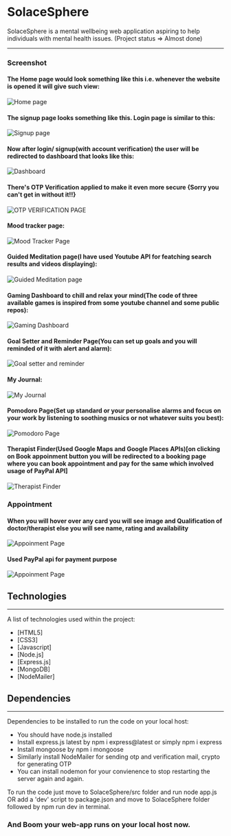 # SolaceSphere
SolaceSphere is a mental wellbeing web application aspiring to help individuals with mental health issues. (Project status => Almost done)

*** 
### Screenshot
#### The Home page would look something like this i.e. whenever the website is opened it will give such view:
![Home page](https://github.com/AyushiGupta160604/SolaceSphere/blob/main/Project%20look/Home.png)

#### The signup page looks something like this. Login page is similar to this:
![Signup page](https://github.com/AyushiGupta160604/SolaceSphere/blob/main/Project%20look/Signup%20page.png)

#### Now after login/ signup(with account verification) the user will be redirected to dashboard that looks like this:
![Dashboard](https://github.com/AyushiGupta160604/SolaceSphere/blob/main/Project%20look/Dashboard.png)

#### There's OTP Verification applied to make it even more secure {Sorry you can't get in without it!!}
![OTP VERIFICATION PAGE](https://github.com/AyushiGupta160604/SolaceSphere/blob/main/Project%20look/OTP%20VERIFICATION%20PAGE.png)

#### Mood tracker page:
![Mood Tracker Page](https://github.com/AyushiGupta160604/SolaceSphere/blob/main/Project%20look/Mood%20Tracker.png)

#### Guided Meditation page(I have used Youtube API for featching search results and videos displaying):
![Guided Meditation page](https://github.com/AyushiGupta160604/SolaceSphere/blob/main/Project%20look/Guided%20meditation.png)

#### Gaming Dashboard to chill and relax your mind(The code of three available games is inspired from some youtube channel and some public repos):
![Gaming Dashboard](https://github.com/AyushiGupta160604/SolaceSphere/blob/main/Project%20look/Gaming%20Dashboard.png)

#### Goal Setter and Reminder Page(You can set up goals and you will reminded of it with alert and alarm):
![Goal setter and reminder](https://github.com/AyushiGupta160604/SolaceSphere/blob/main/Project%20look/Goal%20setter%20and%20reminder.png)

#### My Journal:
![My Journal](https://github.com/AyushiGupta160604/SolaceSphere/blob/main/Project%20look/My%20journal.png)

#### Pomodoro Page(Set up standard or your personalise alarms and focus on your work by listening to soothing musics or not whatever suits you best):
![Pomodoro Page](https://github.com/AyushiGupta160604/SolaceSphere/blob/main/Project%20look/Pomodoro.png)

#### Therapist Finder(Used Google Maps and Google Places APIs)[on clicking on Book appoinment button you will be redirected to a booking page where you can book appointment and pay for the same which involved usage of PayPal API]
![Therapist Finder](https://github.com/AyushiGupta160604/SolaceSphere/blob/main/Project%20look/Therapist%20finder.png)

### Appointment
#### When you will hover over any card you will see image and Qualification of doctor/therapist else you will see name, rating and availability
![Appoinment Page](https://github.com/AyushiGupta160604/SolaceSphere/blob/main/Project%20look/booking%20appointment(1).png)
#### Used PayPal api for payment purpose
![Appoinment Page](https://github.com/AyushiGupta160604/SolaceSphere/blob/main/Project%20look/booking%20appointment(2).png)

## Technologies
***
A list of technologies used within the project:
* [HTML5]
* [CSS3]
* [Javascript]
* [Node.js]
* [Express.js]
* [MongoDB]
* [NodeMailer]
  
## Dependencies
***
Dependencies to be installed to run the code on your local host:
* You should have node.js installed
* Install express.js latest by npm i express@latest or simply npm i express
* Install mongoose by npm i mongoose
* Similarly install NodeMailer for sending otp and verification mail, crypto for generating OTP
* You can install nodemon for your convienence to stop restarting the server again and again. 

To run the code just move to SolaceSphere/src folder and run node app.js 
OR
add a 'dev' script to package.json and move to SolaceSphere folder followed by npm run dev in terminal.

### And Boom your web-app runs on your local host now.
